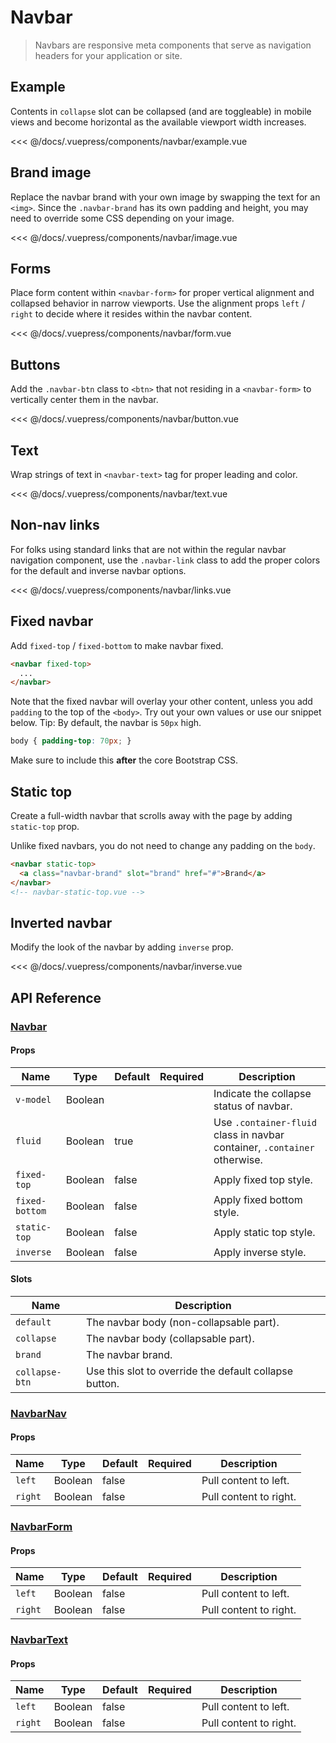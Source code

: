 # Navbar

> Navbars are responsive meta components that serve as navigation headers for your application or site.

## Example

Contents in `collapse` slot can be collapsed (and are toggleable) in mobile views and become horizontal as the available viewport width increases.

<navbar-example/>

<<< @/docs/.vuepress/components/navbar/example.vue

## Brand image

Replace the navbar brand with your own image by swapping the text for an `<img>`. Since the `.navbar-brand` has its own padding and height, you may need to override some CSS depending on your image.

<navbar-image/>

<<< @/docs/.vuepress/components/navbar/image.vue

## Forms

Place form content within `<navbar-form>` for proper vertical alignment and collapsed behavior in narrow viewports. Use the alignment props `left` / `right` to decide where it resides within the navbar content.

<navbar-form/>

<<< @/docs/.vuepress/components/navbar/form.vue

## Buttons

Add the `.navbar-btn` class to `<btn>` that not residing in a `<navbar-form>` to vertically center them in the navbar.

<navbar-button/>

<<< @/docs/.vuepress/components/navbar/button.vue

## Text

Wrap strings of text in `<navbar-text>` tag for proper leading and color.

<navbar-text/>

<<< @/docs/.vuepress/components/navbar/text.vue

## Non-nav links

For folks using standard links that are not within the regular navbar navigation component, use the `.navbar-link` class to add the proper colors for the default and inverse navbar options.

<navbar-links/>

<<< @/docs/.vuepress/components/navbar/links.vue

## Fixed navbar

Add `fixed-top` / `fixed-bottom` to make navbar fixed.

```html
<navbar fixed-top>
  ...
</navbar>
```

Note that the fixed navbar will overlay your other content, unless you add `padding` to the top of the `<body>`. Try out your own values or use our snippet below. Tip: By default, the navbar is `50px` high.

```css
body { padding-top: 70px; }
```

Make sure to include this **after** the core Bootstrap CSS.

## Static top

Create a full-width navbar that scrolls away with the page by adding `static-top` prop.

Unlike fixed navbars, you do not need to change any padding on the `body`.

```html
<navbar static-top>
  <a class="navbar-brand" slot="brand" href="#">Brand</a>
</navbar>
<!-- navbar-static-top.vue -->
```

## Inverted navbar

Modify the look of the navbar by adding `inverse` prop.

<navbar-inverse/>

<<< @/docs/.vuepress/components/navbar/inverse.vue

## API Reference

### [Navbar](https://github.com/wxsms/uiv/blob/master/src/components/navbar/Navbar.vue)

#### Props

Name           | Type       | Default  | Required | Description
------------   | ---------- | -------- | -------- | -----------------------
`v-model`      | Boolean    |          |          | Indicate the collapse status of navbar.
`fluid`        | Boolean    | true     |          | Use `.container-fluid` class in navbar container, `.container` otherwise.
`fixed-top`    | Boolean    | false    |          | Apply fixed top style.
`fixed-bottom` | Boolean    | false    |          | Apply fixed bottom style.
`static-top`   | Boolean    | false    |          | Apply static top style.
`inverse`      | Boolean    | false    |          | Apply inverse style.

#### Slots

Name             | Description
---------        | -----------------------
`default`        | The navbar body (non-collapsable part).
`collapse`       | The navbar body (collapsable part).
`brand`          | The navbar brand.
`collapse-btn`   | Use this slot to override the default collapse button.

### [NavbarNav](https://github.com/wxsms/uiv/blob/master/src/components/navbar/NavbarNav.js)

#### Props

Name           | Type       | Default  | Required | Description
------------   | ---------- | -------- | -------- | -----------------------
`left`         | Boolean    | false    |          | Pull content to left.
`right`        | Boolean    | false    |          | Pull content to right.

### [NavbarForm](https://github.com/wxsms/uiv/blob/master/src/components/navbar/NavbarForm.js)

#### Props

Name           | Type       | Default  | Required | Description
------------   | ---------- | -------- | -------- | -----------------------
`left`         | Boolean    | false    |          | Pull content to left.
`right`        | Boolean    | false    |          | Pull content to right.

### [NavbarText](https://github.com/wxsms/uiv/blob/master/src/components/navbar/NavbarText.js)

#### Props

Name           | Type       | Default  | Required | Description
------------   | ---------- | -------- | -------- | -----------------------
`left`         | Boolean    | false    |          | Pull content to left.
`right`        | Boolean    | false    |          | Pull content to right.

